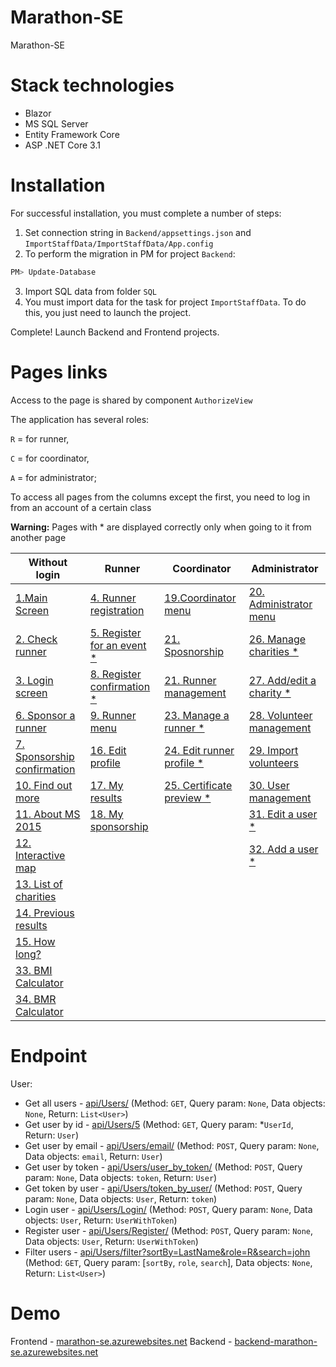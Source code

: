 # Marathon-SE
Marathon-SE

# Stack technologies
* Blazor
* MS SQL Server
* Entity Framework Core
* ASP .NET Core 3.1

# Installation
For successful installation, you must complete a number of steps:
1. Set connection string in `Backend/appsettings.json` and `ImportStaffData/ImportStaffData/App.config`
2. To perform the migration in PM for project `Backend`:
```bash
PM> Update-Database
```
3. Import SQL data from folder `SQL`
4. You must import data for the task for project `ImportStaffData`. To do this, you just need to launch the project.

Complete! Launch Backend and Frontend projects.

# Pages links

Access to the page is shared by component `AuthorizeView`


The application has several roles:

`R` = for runner,

`C`  = for coordinator,

`A` = for administrator;

To access all pages from the columns except the first, you need to log in from an account of a certain class

**Warning:**  Pages with &#42; are displayed correctly only when going to it from another page


|Without login|Runner|Coordinator|Administrator|
| ------------ | ------------ | ------------ | ------------ |
| [1.Main Screen](https://marathon-se.azurewebsites.net/)  | [4. Runner registration](https://marathon-se.azurewebsites.net/register) |  [19.Coordinator menu](https://marathon-se.azurewebsites.net/coordinatormenu) |  [20. Administrator menu](https://marathon-se.azurewebsites.net/adminmenu) |
|  [2. Check runner](https://marathon-se.azurewebsites.net/checkrunner)   | [5. Register for an event &#42;](https://marathon-se.azurewebsites.net/registerforevent)  |  [21. Sposnorship](https://marathon-se.azurewebsites.net/sponsorshipoverview) |  [26. Manage charities &#42;](https://marathon-se.azurewebsites.net/managecharities) |
| [3. Login screen](https://marathon-se.azurewebsites.net/loginscreen)  | [8. Register сonfirmation &#42;](https://marathon-se.azurewebsites.net/registerconfirmation)  | [21. Runner management](https://marathon-se.azurewebsites.net/runnermanagement)  |  [27. Add/edit a charity &#42;](https://marathon-se.azurewebsites.net/addcharity) |
| [6. Sponsor a runner](https://marathon-se.azurewebsites.net/sponsorrunner)   | [9. Runner menu](https://marathon-se.azurewebsites.net/runnermenu)  | [23. Manage a runner &#42;](https://marathon-se.azurewebsites.net/managerunner)  | [28. Volunteer management](https://marathon-se.azurewebsites.net/volunteermanagement)  |
| [7. Sponsorship confirmation](https://marathon-se.azurewebsites.net/sponsorconfirmation/)  |   [16. Edit profile](https://marathon-se.azurewebsites.net/editrunnerprofile) | [24. Edit runner profile &#42;](https://marathon-se.azurewebsites.net/editrunnerprofile)  | [29. Import volunteers](https://marathon-se.azurewebsites.net/importvolunteers)  |
|  [10. Find out more](https://marathon-se.azurewebsites.net/findoutmore)  | [17. My results](https://marathon-se.azurewebsites.net/myraceresults)   |  [25. Certificate preview &#42;](https://marathon-se.azurewebsites.net/certificatepreview/)  | [30. User management](https://marathon-se.azurewebsites.net/usermanagment)  |
| [11. About MS 2015](https://marathon-se.azurewebsites.net/aboutmarathonskills)  | [18. My sponsorship](https://marathon-se.azurewebsites.net/mysponsorship)   |   | [31. Edit a user &#42;](https://marathon-se.azurewebsites.net/edituser/)  |
| [12. Interactive map](https://marathon-se.azurewebsites.net/interactivemap)  |   |   |  [32. Add a user &#42;](https://marathon-se.azurewebsites.net/adduser) |
| [13. List of charities](https://marathon-se.azurewebsites.net/listofcharities)  |
|  [14. Previous results](https://marathon-se.azurewebsites.net/previousraceresults) |
| [15. How long?](https://marathon-se.azurewebsites.net/howlongisamarathon)  |
| [33. BMI Calculator](https://marathon-se.azurewebsites.net/bmicalculator)  |
| [34. BMR Calculator](https://marathon-se.azurewebsites.net/bmrcalculator)  |

# Endpoint

User:
* Get all users - [api/Users/](https://backend-marathon-se.azurewebsites.net/api/Users/) (Method: `GET`, Query param: `None`, Data objects: `None`, Return: `List<User>`)
* Get user by id - [api/Users/5](https://backend-marathon-se.azurewebsites.net/api/Users/5) (Method: `GET`, Query param: *`UserId`, Return: `User`)
* Get user by email - [api/Users/email/](https://backend-marathon-se.azurewebsites.net/api/Users/email/) (Method: `POST`, Query param: `None`, Data objects: `email`, Return: `User`)
* Get user by token - [api/Users/user_by_token/](https://backend-marathon-se.azurewebsites.net/api/Users/user_by_token/) (Method: `POST`, Query param: `None`, Data objects: `token`, Return: `User`)
* Get token by user - [api/Users/token_by_user/](https://backend-marathon-se.azurewebsites.net/api/Users/token_by_user/) (Method: `POST`, Query param: `None`, Data objects: `User`, Return: `token`)
* Login user - [api/Users/Login/](https://backend-marathon-se.azurewebsites.net/api/Users/Login/) (Method: `POST`, Query param: `None`, Data objects: `User`, Return: `UserWithToken`)
* Register user - [api/Users/Register/](https://backend-marathon-se.azurewebsites.net/api/Users/Register/) (Method: `POST`, Query param: `None`, Data objects: `User`, Return: `UserWithToken`)
* Filter users - [api/Users/filter?sortBy=LastName&role=R&search=john](https://backend-marathon-se.azurewebsites.net/api/Users/filter?sortBy=LastName&role=R&search=john) (Method: `GET`, Query param: [`sortBy`, `role`, `search`], Data objects: `None`, Return: `List<User>`)

# Demo
Frontend - [marathon-se.azurewebsites.net](https://marathon-se.azurewebsites.net/)
Backend - [backend-marathon-se.azurewebsites.net](https://backend-marathon-se.azurewebsites.net/)
